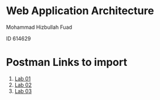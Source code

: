 # Web Application Architecture

Mohammad Hizbullah Fuad

ID 614629

# Postman Links to import
1. [Lab 01](https://www.getpostman.com/collections/eb335dc23a3caa4cd541)
2. [Lab 02](https://www.getpostman.com/collections/e43285212d35398382d3)
3. [Lab 03](https://www.getpostman.com/collections/42fa4a1e6e40ef8ad6e0)